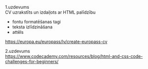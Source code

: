 1.uzdevums  
CV uzrakstīts un izdaiļots ar HTML palīdzību

- fontu formatēšanas tagi
- teksta izlīdzināšana
- attēls
   
https://europa.eu/europass/lv/create-europass-cv  

2.uzdevums  
https://www.codecademy.com/resources/blog/html-and-css-code-challenges-for-beginners/


